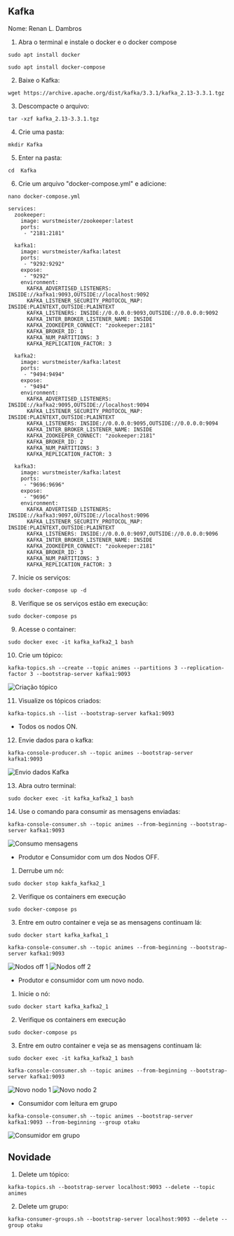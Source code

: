## Kafka

Nome: Renan L. Dambros

1. Abra o terminal e instale o docker e o docker compose
```
sudo apt install docker
```

```
sudo apt install docker-compose
```

2. Baixe o Kafka:
```
wget https://archive.apache.org/dist/kafka/3.3.1/kafka_2.13-3.3.1.tgz
```

3. Descompacte o arquivo:
```
tar -xzf kafka_2.13-3.3.1.tgz
```

4. Crie uma pasta:
```
mkdir Kafka
```

5. Enter na pasta:
```
cd  Kafka
```

6. Crie um arquivo "docker-compose.yml" e adicione:

```
nano docker-compose.yml
```

```
services:
  zookeeper:
    image: wurstmeister/zookeeper:latest
    ports:
     - "2181:2181"

  kafka1:
    image: wurstmeister/kafka:latest
    ports:
     - "9292:9292"
    expose:
     - "9292"
    environment:
      KAFKA_ADVERTISED_LISTENERS: INSIDE://kafka1:9093,OUTSIDE://localhost:9092
      KAFKA_LISTENER_SECURITY_PROTOCOL_MAP: INSIDE:PLAINTEXT,OUTSIDE:PLAINTEXT
      KAFKA_LISTENERS: INSIDE://0.0.0.0:9093,OUTSIDE://0.0.0.0:9092
      KAFKA_INTER_BROKER_LISTENER_NAME: INSIDE
      KAFKA_ZOOKEEPER_CONNECT: "zookeeper:2181"
      KAFKA_BROKER_ID: 1
      KAFKA_NUM_PARTITIONS: 3
      KAFKA_REPLICATION_FACTOR: 3

  kafka2:
    image: wurstmeister/kafka:latest
    ports:
     - "9494:9494"
    expose:
     - "9494"
    environment:
      KAFKA_ADVERTISED_LISTENERS: INSIDE://kafka2:9095,OUTSIDE://localhost:9094
      KAFKA_LISTENER_SECURITY_PROTOCOL_MAP: INSIDE:PLAINTEXT,OUTSIDE:PLAINTEXT
      KAFKA_LISTENERS: INSIDE://0.0.0.0:9095,OUTSIDE://0.0.0.0:9094
      KAFKA_INTER_BROKER_LISTENER_NAME: INSIDE
      KAFKA_ZOOKEEPER_CONNECT: "zookeeper:2181"
      KAFKA_BROKER_ID: 2
      KAFKA_NUM_PARTITIONS: 3
      KAFKA_REPLICATION_FACTOR: 3

  kafka3:
    image: wurstmeister/kafka:latest
    ports:
     - "9696:9696"
    expose:
     - "9696"
    environment:
      KAFKA_ADVERTISED_LISTENERS: INSIDE://kafka3:9097,OUTSIDE://localhost:9096
      KAFKA_LISTENER_SECURITY_PROTOCOL_MAP: INSIDE:PLAINTEXT,OUTSIDE:PLAINTEXT
      KAFKA_LISTENERS: INSIDE://0.0.0.0:9097,OUTSIDE://0.0.0.0:9096
      KAFKA_INTER_BROKER_LISTENER_NAME: INSIDE
      KAFKA_ZOOKEEPER_CONNECT: "zookeeper:2181"
      KAFKA_BROKER_ID: 3
      KAFKA_NUM_PARTITIONS: 3
      KAFKA_REPLICATION_FACTOR: 3
```

7. Inicie os serviços:
```
sudo docker-compose up -d
```

8. Verifique se os serviços estão em execução:
```
sudo docker-compose ps
```

9. Acesse o container:
```
sudo docker exec -it kafka_kafka2_1 bash
```

10. Crie um tópico:
```
kafka-topics.sh --create --topic animes --partitions 3 --replication-factor 3 --bootstrap-server kafka1:9093
```

![Criação tópico](images/Criacao_do_topico.png)

11. Visualize os tópicos criados:
```
kafka-topics.sh --list --bootstrap-server kafka1:9093
```

- Todos os nodos ON.

12. Envie dados para o kafka:
```
kafka-console-producer.sh --topic animes --bootstrap-server kafka1:9093
```

![Envio dados Kafka](images/Todos_os_nodos_on_1.png)

13. Abra outro terminal:
```
sudo docker exec -it kafka_kafka2_1 bash
```

14. Use o comando para consumir as mensagens enviadas:
```
kafka-console-consumer.sh --topic animes --from-beginning --bootstrap-server kafka1:9093
```

![Consumo mensagens](images/Todos_os_nodos_on_2.png)

- Produtor e Consumidor com um dos Nodos OFF.
1. Derrube um nó:
```
sudo docker stop kakfa_kafka2_1
```

2. Verifique os containers em execução
```
sudo docker-compose ps
```

3. Entre em outro container e veja se as mensagens continuam lá:
```
sudo docker start kafka_kafka1_1
```

```
kafka-console-consumer.sh --topic animes --from-beginning --bootstrap-server kafka1:9093
```

![Nodos off 1](images/Um_nodo_off_1.png)
![Nodos off 2](images/Um_nodo_off.png)


- Produtor e consumidor com um novo nodo.

1. Inicie o nó:
```
sudo docker start kafka_kafka2_1
```

2. Verifique os containers em execução
```
sudo docker-compose ps
```

3. Entre em outro container e veja se as mensagens continuam lá:
```
sudo docker exec -it kafka_kafka2_1 bash
```

```
kafka-console-consumer.sh --topic animes --from-beginning --bootstrap-server kafka1:9093
```

![Novo nodo 1](images/Novo_nodo_1.png)
![Novo nodo 2](images/Novo_nodo_2.png)


- Consumidor com leitura em grupo
```
kafka-console-consumer.sh --topic animes --bootstrap-server kafka1:9093 --from-beginning --group otaku
```
![Consumidor em grupo](images/Consumidor_em_grupo.png)

## Novidade

1. Delete um tópico:
```
kafka-topics.sh --bootstrap-server localhost:9093 --delete --topic animes
```

2. Delete um grupo: 
```
kafka-consumer-groups.sh --bootstrap-server localhost:9093 --delete --group otaku
```



